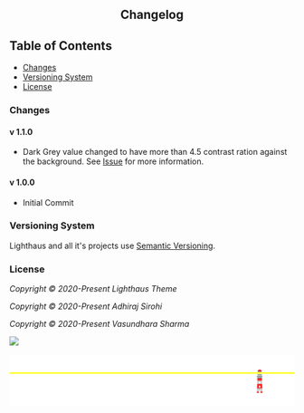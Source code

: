  <h2 align="center">Changelog</h2>

## Table of Contents
- [Changes](#changes)
- [Versioning System](#versioning-system)
- [License](#license)

### Changes
#### v 1.1.0
- Dark Grey value changed to have more than 4.5 contrast ration against the background.
See [Issue](https://github.com/lighthaus-theme/lighthaus/issues/3) for more information.

#### v 1.0.0
- Initial Commit

### Versioning System
Lighthaus and all it's projects use [Semantic Versioning](https://semver.org/).  <br/>


### License

_Copyright © 2020-Present Lighthaus Theme_

_Copyright © 2020-Present Adhiraj Sirohi_

_Copyright © 2020-Present Vasundhara Sharma_

<p align="left"><a href=""><img src="https://img.shields.io/static/v1.svg??style=flat&logo=appveyore&label=License&message=MIT&colorA=1C918A&colorB=50C16E"/></a></p>

<p align="center"><img src="https://raw.githubusercontent.com/lighthaus-theme/lighthaus/5685ed20b30b7bace68a41c28037dee960172839/assets/lighthaus-border.svg"><p>